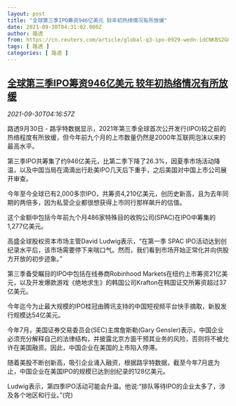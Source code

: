 ```yaml
---
layout: post
title: "全球第三季IPO筹资946亿美元 较年初热络情况有所放缓"
date: 2021-09-30T04:31:02.000Z
author: 路透
from: https://cn.reuters.com/article/global-q3-ipo-0929-wedn-idCNKBS2GQ09Z
tags: [ 路透 ]
categories: [ 路透 ]
---
```

<!--1632976262000-->
[全球第三季IPO筹资946亿美元 较年初热络情况有所放缓](https://cn.reuters.com/article/global-q3-ipo-0929-wedn-idCNKBS2GQ09Z)
------

<div>
<div><i>2021-09-30T04:16:57Z</i></div><p>路透9月30日 - 路孚特数据显示，2021年第三季全球首次公开发行(IPO)较之前的热络程度有所放缓，但今年前九个月的上市数量仍然是2000年互联网泡沫以来的最高水平。</p><p>第三季IPO共筹集了约946亿美元，比第二季下降了26.3%，因夏季市场活动降温，以及中国当局在滴滴出行赴美IPO几天后下重手，之后美国对中国上市公司展开审查。</p><p>今年至今全球已有2,000多宗IPO，共筹资4,210亿美元，创历史新高，且为去年同期的两倍多，因为私营企业都很想获得上市同行那样飙升的估值。</p><p>这个金额中包括今年前九个月486家特殊目的收购公司(SPAC)在IPO中筹集的1,277亿美元。</p><p>高盛全球股权资本市场主管David Ludwig表示，“在第一季 SPAC IPO活动达到创纪录水平后，该市场需要停下来喘口气。然而，我们看到市场开始正常化并向供股方开放的初步迹象。”</p><p>第三季备受瞩目的IPO中包括在线券商Robinhood Markets在纽约上市筹资21亿美元，以及开发爆款游戏《绝地求生》的韩国公司Krafton在韩国证交所筹资超过37亿美元。</p><p>今年迄今为止最大规模的IPO桂冠由腾讯支持的中国短视频平台快手摘取，新股发行规模达54亿美元。</p><p>今年7月，美国证券交易委员会(SEC)主席詹斯勒(Gary Gensler)表示，中国企业必须充分解释自己的法律结构，并披露北京方面干预其业务的风险，否则将不被允许在美国融资。因此，中国企业在美国的上市陷入停滞。</p><p>随着美股不断创新高，吸引企业涌入融资，根据路孚特数据，截至今年7月底为止，中国企业在美国IPO的规模已达到创纪录的128亿美元。</p><p>Ludwig表示，第四季IPO活动可能会升温。他说:“排队等待IPO的企业太多了，涉及各个地区和行业。”(完)</p>
</div>
